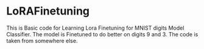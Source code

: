 # LoRAFinetuning

This is Basic code for Learning Lora Finetuning for MNIST digits Model Classifier.
The  model is Finetuned to do better on digits 9 and 3. The code is taken from somewhere else.